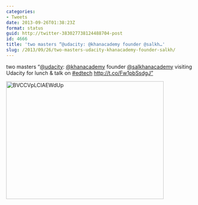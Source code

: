```yaml
---
categories:
- Tweets
date: 2013-09-26T01:38:23Z
format: status
guid: http://twitter-383027738124488704-post
id: 4666
title: 'two masters “@udacity: @khanacademy founder @salkh…'
slug: /2013/09/26/two-masters-udacity-khanacademy-founder-salkh/
---
```


two masters “[@udacity](http://twitter.com/udacity): [@khanacademy](http://twitter.com/khanacademy) founder [@salkhanacademy](http://twitter.com/salkhanacademy) visiting Udacity for lunch & talk on [#edtech](http://twitter.com/search?q=%23edtech) http://t.co/Fw1pbSsdgJ”

<img width="426" height="320" src="http://stefanocecere.com/wp-content/uploads/sites/3/2013/09/BVCCVpLCIAEWdUp-426x320.jpg" class="attachment-medium" alt="BVCCVpLCIAEWdUp" />